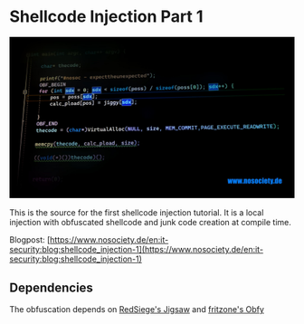 # Shellcode Injection Part 1

![Shellcode Injection Part 1 Heading](shellcode-part1.jpg "Shellcode Injection Part 1 Heading")

This is the source for the first shellcode injection tutorial. It is a local injection with obfuscated shellcode and junk code creation at compile time.

Blogpost: [https://www.nosociety.de/en:it-security:blog:shellcode_injection-1](https://www.nosociety.de/en:it-security:blog:shellcode_injection-1)

## Dependencies

The obfuscation depends on [RedSiege's Jigsaw](https://github.com/RedSiege/Jigsaw) and [fritzone's Obfy](https://github.com/fritzone/obfy)

